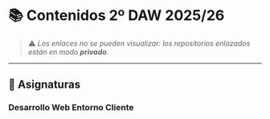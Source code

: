# 📚 Contenidos 2º DAW 2025/26

> ⚠️ _Los enlaces no se pueden visualizar: los repositorios enlazados están en modo **privado**._

---

## 🧩 Asignaturas

### Desarrollo Web Entorno Cliente

